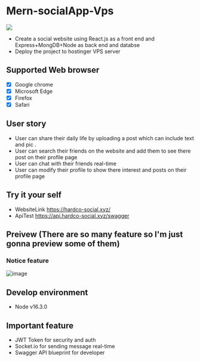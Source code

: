 # Mern-socialApp-Vps
![](https://i.imgur.com/MFkP81f.jpg)
- Create a social website using React.js as a front end  and  Express+MongDB+Node as back end and databse 
- Deploy the project to hostinger VPS server


## Supported Web browser
- [x] Google chrome
- [x] Microsoft Edge
- [x] Firefox
- [x] Safari 

## User story 
- User can share their daily life by uploading a post  which can include text and pic .
- User can search their friends on the website and add them to see there post on their profile page
- User can chat with their friends real-time 
- User can modify their profile to show there interest and posts on their profile page

## Try it your self
- WebsiteLink https://hardco-social.xyz/
- ApiTest https://api.hardco-social.xyz/swagger

## Preivew (There are so many feature so I'm just gonna preview some of them)

### Notice feature
![image](notice.gif)


## Develop environment
- Node v16.3.0 

## Important feature
- JWT Token for security and auth
- Socket.io for sending message real-time
- Swagger API blueprint for developer
